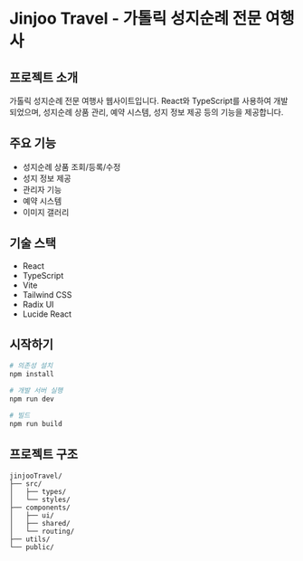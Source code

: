 # Jinjoo Travel - 가톨릭 성지순례 전문 여행사

## 프로젝트 소개
가톨릭 성지순례 전문 여행사 웹사이트입니다. React와 TypeScript를 사용하여 개발되었으며, 
성지순례 상품 관리, 예약 시스템, 성지 정보 제공 등의 기능을 제공합니다.

## 주요 기능
- 성지순례 상품 조회/등록/수정
- 성지 정보 제공
- 관리자 기능
- 예약 시스템
- 이미지 갤러리

## 기술 스택
- React
- TypeScript
- Vite
- Tailwind CSS
- Radix UI
- Lucide React

## 시작하기

```bash
# 의존성 설치
npm install

# 개발 서버 실행
npm run dev

# 빌드
npm run build
```

## 프로젝트 구조
```
jinjooTravel/
├── src/
│   ├── types/
│   └── styles/
├── components/
│   ├── ui/
│   ├── shared/
│   └── routing/
├── utils/
└── public/
```